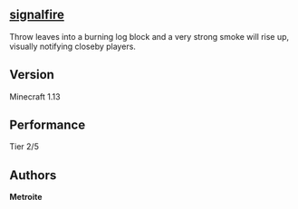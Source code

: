 ## [signalfire](https://minhaskamal.github.io/DownGit/#/home?url=https://github.com/Metroite/datapacks/tree/master/signalfire&rootDirectory=false)

Throw leaves into a burning log block and a very strong smoke will rise up, visually notifying closeby players.

## Version

Minecraft 1.13

## Performance

Tier 2/5

## Authors

**Metroite**
